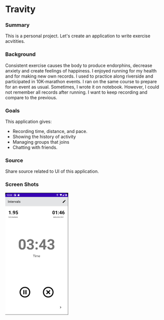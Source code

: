 # Travity

### Summary
This is a personal project.
Let's create an application to write exercise acvitities.

### Background
Consistent exercise causes the body to produce endorphins, decrease anxiety and create feelings of happiness. 
I enjoyed running for my health and for making new own records. I used to practice along riverside and participated in 10K-marathon events. 
I ran on the same course to prepare for an event as usual. 
Sometimes, I wrote it on notebook. However, I could not remember all records after running.
I want to keep recording and compare to the previous.

### Goals
This application gives:
+ Recording time, distance, and pace.
+ Showing the history of activity
+ Managing groups that joins
+ Chatting with friends.

### Source
Share source related to UI of this application.
 
### Screen Shots
<img width="200px" width="400px" src="./images/workout1.png" alt="workout">
